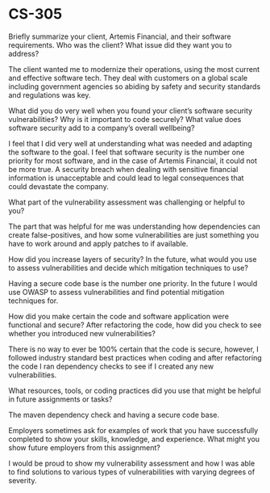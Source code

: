# CS-305
Briefly summarize your client, Artemis Financial, and their software requirements. Who was the client? What issue did they want you to address?

The client wanted me to modernize their operations, using the most current and effective software tech. They deal with customers on a global scale including government agencies so abiding by safety and security standards and regulations was key.

What did you do very well when you found your client’s software security vulnerabilities? Why is it important to code securely? What value does software security add to a company’s overall wellbeing?

I feel that I did very well at understanding what was needed and adapting the software to the goal. I feel that software security is the number one priority for most software, and in the case of Artemis Financial, it could not be more true. A security breach when dealing with sensitive financial information is unacceptable and could lead to legal consequences that could devastate the company.

What part of the vulnerability assessment was challenging or helpful to you?

The part that was helpful for me was understanding how dependencies can create false-positives, and how some vulnerabilities are just something you have to work around and apply patches to if available.

How did you increase layers of security? In the future, what would you use to assess vulnerabilities and decide which mitigation techniques to use?

Having a secure code base is the number one priority. In the future I would use OWASP to assess vulnerabilities and find potential mitigation techniques for.

How did you make certain the code and software application were functional and secure? After refactoring the code, how did you check to see whether you introduced new vulnerabilities?

There is no way to ever be 100% certain that the code is secure, however, I followed industry standard best practices when coding and after refactoring the code I ran dependency checks to see if I created any new vulnerabilities.


What resources, tools, or coding practices did you use that might be helpful in future assignments or tasks?

The maven dependency check and having a secure code base.

Employers sometimes ask for examples of work that you have successfully completed to show your skills, knowledge, and experience. What might you show future employers from this assignment?

I would be proud to show my vulnerability assessment and how I was able to find solutions to various types of vulnerabilities with varying degrees of severity.
